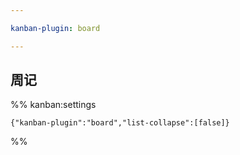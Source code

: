 ```yaml
---

kanban-plugin: board

---
```


## 周记





%% kanban:settings
```
{"kanban-plugin":"board","list-collapse":[false]}
```
%%